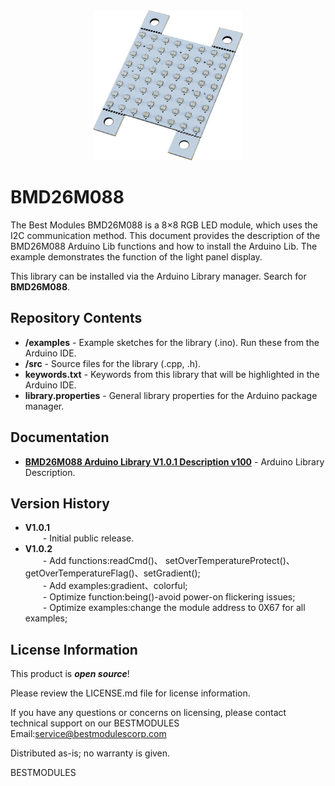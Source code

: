 <div align=center>
<img src="https://github.com/BestModules-Libraries/img/blob/main/BMD26M088_V1.0.png" width="240" height="240"> 
</div> 

BMD26M088
===========================================================

The Best Modules BMD26M088 is a 8×8 RGB LED module, which uses the I2C communication method. This document provides the description of the BMD26M088 Arduino Lib functions and how to install the Arduino Lib. The example demonstrates the function of the light panel display.

This library can be installed via the Arduino Library manager. Search for **BMD26M088**. 

Repository Contents
-------------------

* **/examples** - Example sketches for the library (.ino). Run these from the Arduino IDE. 
* **/src** - Source files for the library (.cpp, .h).
* **keywords.txt** - Keywords from this library that will be highlighted in the Arduino IDE. 
* **library.properties** - General library properties for the Arduino package manager. 

Documentation 
-------------------

* **[BMD26M088 Arduino Library V1.0.1 Description v100]( https://www.bestmodulescorp.com/bmd26m088.html#tab-product2 )** - Arduino Library Description.

Version History  
-------------------

* **V1.0.1**  
&emsp;&emsp;- Initial public release.
* **V1.0.2**  
&emsp;&emsp;- Add functions:readCmd()、 setOverTemperatureProtect()、getOverTemperatureFlag()、setGradient();  
&emsp;&emsp;- Add examples:gradient、colorful;  
&emsp;&emsp;- Optimize function:being()-avoid power-on flickering issues;  
&emsp;&emsp;- Optimize examples:change the module address to 0X67 for all examples;  

License Information
-------------------

This product is _**open source**_! 

Please review the LICENSE.md file for license information. 

If you have any questions or concerns on licensing, please contact technical support on our BESTMODULES Email:service@bestmodulescorp.com

Distributed as-is; no warranty is given.

BESTMODULES
